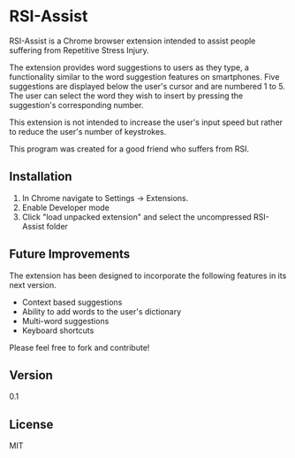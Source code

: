 RSI-Assist
=========

RSI-Assist is a Chrome browser extension intended to assist people suffering from Repetitive Stress Injury.

The extension provides word suggestions to users as they type, a functionality similar to the word suggestion features on smartphones. Five suggestions are displayed below the user's cursor and are numbered 1 to 5. The user can select the word they wish to insert by pressing the suggestion's corresponding number.

This extension is not intended to increase the user's input speed but rather to reduce the user's number of keystrokes.

This program was created for a good friend who suffers from RSI.

Installation
--------------
1. In Chrome navigate to Settings -> Extensions.
2. Enable Developer mode
3. Click "load unpacked extension" and select the uncompressed RSI-Assist folder

Future Improvements
-----------
The extension has been designed to incorporate the following features in its next version.

* Context based suggestions
* Ability to add words to the user's dictionary
* Multi-word suggestions
* Keyboard shortcuts


Please feel free to fork and contribute!

Version
-----
0.1

License
----
MIT
